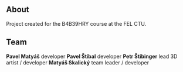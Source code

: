 ## About

Project created for the B4B39HRY course at the FEL CTU.

## Team

**Pavel Matyáš** developer
**Pavel Štíbal** developer
**Petr Štibinger** lead 3D artist / developer
**Matyáš Skalický** team leader / developer
